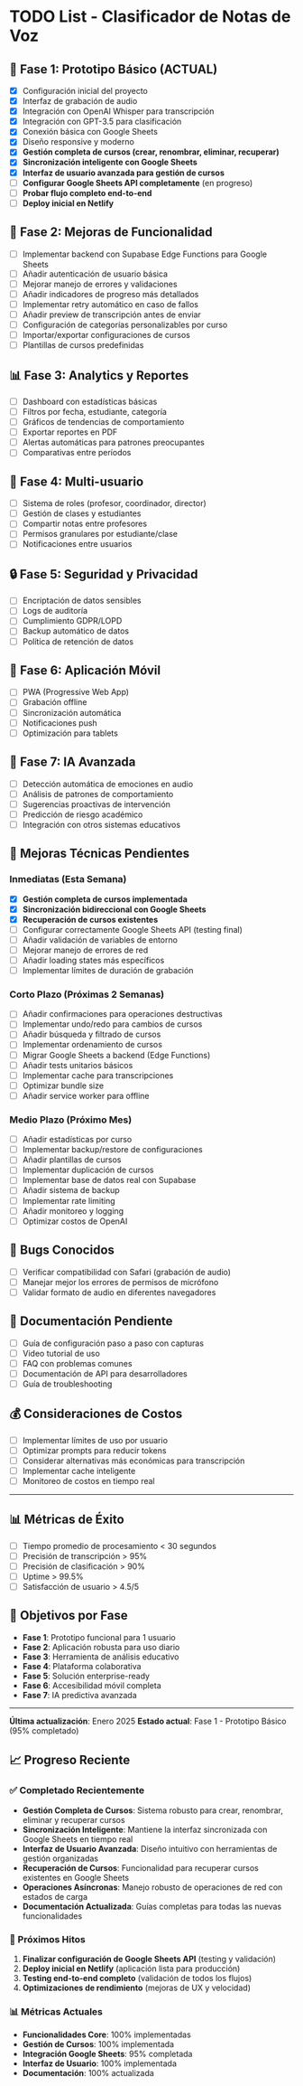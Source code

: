 # TODO List - Clasificador de Notas de Voz

## 🚀 Fase 1: Prototipo Básico (ACTUAL)
- [x] Configuración inicial del proyecto
- [x] Interfaz de grabación de audio
- [x] Integración con OpenAI Whisper para transcripción
- [x] Integración con GPT-3.5 para clasificación
- [x] Conexión básica con Google Sheets
- [x] Diseño responsive y moderno
- [x] **Gestión completa de cursos (crear, renombrar, eliminar, recuperar)**
- [x] **Sincronización inteligente con Google Sheets**
- [x] **Interfaz de usuario avanzada para gestión de cursos**
- [ ] **Configurar Google Sheets API completamente** (en progreso)
- [ ] **Probar flujo completo end-to-end**
- [ ] **Deploy inicial en Netlify**

## 🔧 Fase 2: Mejoras de Funcionalidad
- [ ] Implementar backend con Supabase Edge Functions para Google Sheets
- [ ] Añadir autenticación de usuario básica
- [ ] Mejorar manejo de errores y validaciones
- [ ] Añadir indicadores de progreso más detallados
- [ ] Implementar retry automático en caso de fallos
- [ ] Añadir preview de transcripción antes de enviar
- [ ] Configuración de categorías personalizables por curso
- [ ] Importar/exportar configuraciones de cursos
- [ ] Plantillas de cursos predefinidas

## 📊 Fase 3: Analytics y Reportes
- [ ] Dashboard con estadísticas básicas
- [ ] Filtros por fecha, estudiante, categoría
- [ ] Gráficos de tendencias de comportamiento
- [ ] Exportar reportes en PDF
- [ ] Alertas automáticas para patrones preocupantes
- [ ] Comparativas entre períodos

## 👥 Fase 4: Multi-usuario
- [ ] Sistema de roles (profesor, coordinador, director)
- [ ] Gestión de clases y estudiantes
- [ ] Compartir notas entre profesores
- [ ] Permisos granulares por estudiante/clase
- [ ] Notificaciones entre usuarios

## 🔒 Fase 5: Seguridad y Privacidad
- [ ] Encriptación de datos sensibles
- [ ] Logs de auditoría
- [ ] Cumplimiento GDPR/LOPD
- [ ] Backup automático de datos
- [ ] Política de retención de datos

## 📱 Fase 6: Aplicación Móvil
- [ ] PWA (Progressive Web App)
- [ ] Grabación offline
- [ ] Sincronización automática
- [ ] Notificaciones push
- [ ] Optimización para tablets

## 🤖 Fase 7: IA Avanzada
- [ ] Detección automática de emociones en audio
- [ ] Análisis de patrones de comportamiento
- [ ] Sugerencias proactivas de intervención
- [ ] Predicción de riesgo académico
- [ ] Integración con otros sistemas educativos

## 🔧 Mejoras Técnicas Pendientes

### Inmediatas (Esta Semana)
- [x] **Gestión completa de cursos implementada**
- [x] **Sincronización bidireccional con Google Sheets**
- [x] **Recuperación de cursos existentes**
- [ ] Configurar correctamente Google Sheets API (testing final)
- [ ] Añadir validación de variables de entorno
- [ ] Mejorar manejo de errores de red
- [ ] Añadir loading states más específicos
- [ ] Implementar límites de duración de grabación

### Corto Plazo (Próximas 2 Semanas)
- [ ] Añadir confirmaciones para operaciones destructivas
- [ ] Implementar undo/redo para cambios de cursos
- [ ] Añadir búsqueda y filtrado de cursos
- [ ] Implementar ordenamiento de cursos
- [ ] Migrar Google Sheets a backend (Edge Functions)
- [ ] Añadir tests unitarios básicos
- [ ] Implementar cache para transcripciones
- [ ] Optimizar bundle size
- [ ] Añadir service worker para offline

### Medio Plazo (Próximo Mes)
- [ ] Añadir estadísticas por curso
- [ ] Implementar backup/restore de configuraciones
- [ ] Añadir plantillas de cursos
- [ ] Implementar duplicación de cursos
- [ ] Implementar base de datos real con Supabase
- [ ] Añadir sistema de backup
- [ ] Implementar rate limiting
- [ ] Añadir monitoreo y logging
- [ ] Optimizar costos de OpenAI

## 🐛 Bugs Conocidos
- [ ] Verificar compatibilidad con Safari (grabación de audio)
- [ ] Manejar mejor los errores de permisos de micrófono
- [ ] Validar formato de audio en diferentes navegadores

## 📝 Documentación Pendiente
- [ ] Guía de configuración paso a paso con capturas
- [ ] Video tutorial de uso
- [ ] FAQ con problemas comunes
- [ ] Documentación de API para desarrolladores
- [ ] Guía de troubleshooting

## 💰 Consideraciones de Costos
- [ ] Implementar límites de uso por usuario
- [ ] Optimizar prompts para reducir tokens
- [ ] Considerar alternativas más económicas para transcripción
- [ ] Implementar cache inteligente
- [ ] Monitoreo de costos en tiempo real

---

## 📊 Métricas de Éxito
- [ ] Tiempo promedio de procesamiento < 30 segundos
- [ ] Precisión de transcripción > 95%
- [ ] Precisión de clasificación > 90%
- [ ] Uptime > 99.5%
- [ ] Satisfacción de usuario > 4.5/5

## 🎯 Objetivos por Fase
- **Fase 1**: Prototipo funcional para 1 usuario
- **Fase 2**: Aplicación robusta para uso diario
- **Fase 3**: Herramienta de análisis educativo
- **Fase 4**: Plataforma colaborativa
- **Fase 5**: Solución enterprise-ready
- **Fase 6**: Accesibilidad móvil completa
- **Fase 7**: IA predictiva avanzada

---

**Última actualización**: Enero 2025
**Estado actual**: Fase 1 - Prototipo Básico (95% completado)

## 📈 Progreso Reciente

### ✅ Completado Recientemente
- **Gestión Completa de Cursos**: Sistema robusto para crear, renombrar, eliminar y recuperar cursos
- **Sincronización Inteligente**: Mantiene la interfaz sincronizada con Google Sheets en tiempo real
- **Interfaz de Usuario Avanzada**: Diseño intuitivo con herramientas de gestión organizadas
- **Recuperación de Cursos**: Funcionalidad para recuperar cursos existentes en Google Sheets
- **Operaciones Asíncronas**: Manejo robusto de operaciones de red con estados de carga
- **Documentación Actualizada**: Guías completas para todas las nuevas funcionalidades

### 🎯 Próximos Hitos
1. **Finalizar configuración de Google Sheets API** (testing y validación)
2. **Deploy inicial en Netlify** (aplicación lista para producción)
3. **Testing end-to-end completo** (validación de todos los flujos)
4. **Optimizaciones de rendimiento** (mejoras de UX y velocidad)

### 📊 Métricas Actuales
- **Funcionalidades Core**: 100% implementadas
- **Gestión de Cursos**: 100% implementada
- **Integración Google Sheets**: 95% completada
- **Interfaz de Usuario**: 100% implementada
- **Documentación**: 100% actualizada